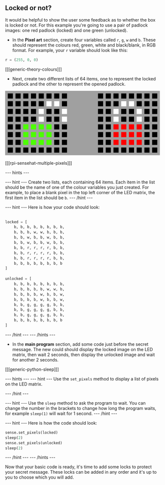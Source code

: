 ## Locked or not?

It would be helpful to show the user some feedback as to whether the box is locked or not. For this example you're going to use a pair of padlock images: one red padlock (locked) and one green (unlocked).

+ In the **Pixel art** section, create four variables called `r`, `g`, `w` and `b`. These should represent the colours red, green, white and black/blank, in RGB format. For example, your `r` variable should look like this:

```python
r = (255, 0, 0)
```

[[[generic-theory-colours]]]

+ Next, create two different lists of 64 items, one to represent the locked padlock and the other to represent the opened padlock.

![Padlock Images](images/padlocks.png)

[[[rpi-sensehat-multiple-pixels]]]

--- hints ---

--- hint ---
Create two lists, each containing 64 items. Each item in the list should be the name of one of the colour variables you just created. For example, to place a blank pixel in the top left corner of the LED matrix, the first item in the list should be `b`.
--- /hint ---

--- hint ---
Here is how your code should look:

```python

locked = [
    b, b, b, b, b, b, b, b,
    b, b, b, w, w, b, b, b,
    b, b, w, b, b, w, b, b,
    b, b, w, b, b, w, b, b,
    b, b, r, r, r, r, b, b,
    b, b, r, r, r, r, b, b,
    b, b, r, r, r, r, b, b,
    b, b, b, b, b, b, b, b
]

unlocked = [
    b, b, b, b, b, b, b, b,
    b, b, b, b, b, w, w, b,
    b, b, b, b, w, b, b, w,
    b, b, b, b, w, b, b, w,
    b, b, g, g, g, g, b, b,
    b, b, g, g, g, g, b, b,
    b, b, g, g, g, g, b, b,
    b, b, b, b, b, b, b, b
]
```
--- /hint ---
--- /hints ---

+ In the **main program** section, add some code just before the secret message. The new could should display the locked image on the LED matrix, then wait 2 seconds, then display the unlocked image and wait for another 2 seconds.

[[[generic-python-sleep]]]

--- hints ---
--- hint ---
Use the `set_pixels` method to display a list of pixels on the LED matrix.

--- /hint ---

--- hint ---
Use the `sleep` method to ask the program to wait. You can change the number in the brackets to change how long the program waits, for example `sleep(1)` will wait for 1 second.
--- /hint ---

--- hint ---
Here is how the code should look:

```python
sense.set_pixels(locked)
sleep(2)
sense.set_pixels(unlocked)
sleep(2)
```
--- /hint ---
--- /hints ---

Now that your basic code is ready, it's time to add some locks to protect your secret message. These locks can be added in any order and it's up to you to choose which you will add.
